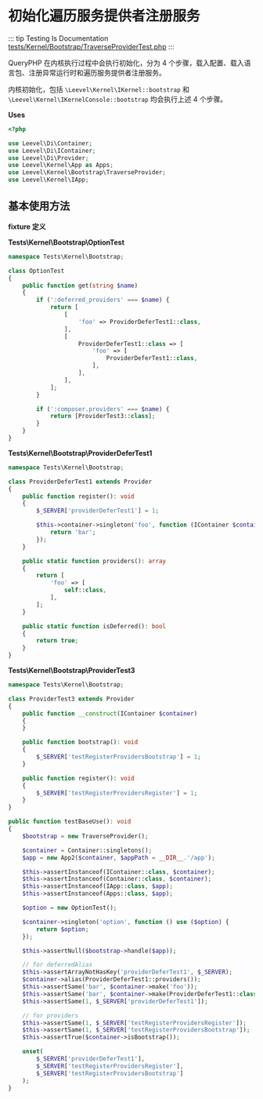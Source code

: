 # 初始化遍历服务提供者注册服务

::: tip Testing Is Documentation
[tests/Kernel/Bootstrap/TraverseProviderTest.php](https://github.com/hunzhiwange/framework/blob/master/tests/Kernel/Bootstrap/TraverseProviderTest.php)
:::
    
QueryPHP 在内核执行过程中会执行初始化，分为 4 个步骤，载入配置、载入语言包、注册异常运行时和遍历服务提供者注册服务。

内核初始化，包括 `\Leevel\Kernel\IKernel::bootstrap` 和 `\Leevel\Kernel\IKernelConsole::bootstrap` 均会执行上述 4 个步骤。


**Uses**

``` php
<?php

use Leevel\Di\Container;
use Leevel\Di\IContainer;
use Leevel\Di\Provider;
use Leevel\Kernel\App as Apps;
use Leevel\Kernel\Bootstrap\TraverseProvider;
use Leevel\Kernel\IApp;
```

## 基本使用方法

**fixture 定义**

**Tests\Kernel\Bootstrap\OptionTest**

``` php
namespace Tests\Kernel\Bootstrap;

class OptionTest
{
    public function get(string $name)
    {
        if (':deferred_providers' === $name) {
            return [
                [
                    'foo' => ProviderDeferTest1::class,
                ],
                [
                    ProviderDeferTest1::class => [
                        'foo' => [
                            ProviderDeferTest1::class,
                        ],
                    ],
                ],
            ];
        }

        if (':composer.providers' === $name) {
            return [ProviderTest3::class];
        }
    }
}
```

**Tests\Kernel\Bootstrap\ProviderDeferTest1**

``` php
namespace Tests\Kernel\Bootstrap;

class ProviderDeferTest1 extends Provider
{
    public function register(): void
    {
        $_SERVER['providerDeferTest1'] = 1;

        $this->container->singleton('foo', function (IContainer $container) {
            return 'bar';
        });
    }

    public static function providers(): array
    {
        return [
            'foo' => [
                self::class,
            ],
        ];
    }

    public static function isDeferred(): bool
    {
        return true;
    }
}
```

**Tests\Kernel\Bootstrap\ProviderTest3**

``` php
namespace Tests\Kernel\Bootstrap;

class ProviderTest3 extends Provider
{
    public function __construct(IContainer $container)
    {
    }

    public function bootstrap(): void
    {
        $_SERVER['testRegisterProvidersBootstrap'] = 1;
    }

    public function register(): void
    {
        $_SERVER['testRegisterProvidersRegister'] = 1;
    }
}
```


``` php
public function testBaseUse(): void
{
    $bootstrap = new TraverseProvider();

    $container = Container::singletons();
    $app = new App2($container, $appPath = __DIR__.'/app');

    $this->assertInstanceof(IContainer::class, $container);
    $this->assertInstanceof(Container::class, $container);
    $this->assertInstanceof(IApp::class, $app);
    $this->assertInstanceof(Apps::class, $app);

    $option = new OptionTest();

    $container->singleton('option', function () use ($option) {
        return $option;
    });

    $this->assertNull($bootstrap->handle($app));

    // for deferredAlias
    $this->assertArrayNotHasKey('providerDeferTest1', $_SERVER);
    $container->alias(ProviderDeferTest1::providers());
    $this->assertSame('bar', $container->make('foo'));
    $this->assertSame('bar', $container->make(ProviderDeferTest1::class));
    $this->assertSame(1, $_SERVER['providerDeferTest1']);

    // for providers
    $this->assertSame(1, $_SERVER['testRegisterProvidersRegister']);
    $this->assertSame(1, $_SERVER['testRegisterProvidersBootstrap']);
    $this->assertTrue($container->isBootstrap());

    unset(
        $_SERVER['providerDeferTest1'],
        $_SERVER['testRegisterProvidersRegister'],
        $_SERVER['testRegisterProvidersBootstrap']
    );
}
```